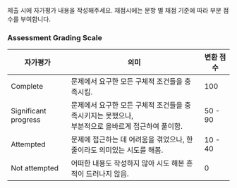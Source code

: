 제출 시에 자가평가 내용을 작성해주세요. 채점시에는 문항 별 채점 기준에 따라 부분 점수를 부여합니다.

### Assessment Grading Scale

자가평가  | 의미   | 변환 점수
------------- | ------------- | -----------
Complete  | 문제에서 요구한 모든 구체적 조건들을 충족시킴. | 100
Significant progress  | 문제에서 요구한 모든 구체적 조건들을 충족시키지는 못했으나,<br>부분적으로 올바르게 접근하여 풀이함. | 50 - 90
Attempted  | 문제에 접근하는 데 어려움을 겪었으나, 한 줄이라도 의미있는 시도를 해봄. | 10 - 40
Not attempted  | 어떠한 내용도 작성하지 않아 시도 해본 흔적이 드러나지 않음. | 0


